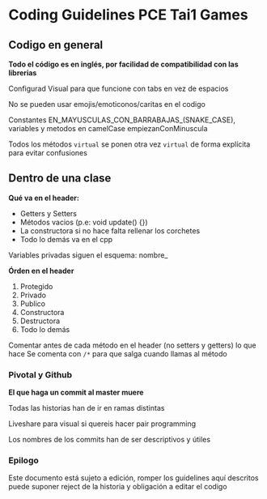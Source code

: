 # Coding Guidelines PCE Tai1 Games

## Codigo en general

**Todo el código es en inglés, por facilidad de compatibilidad con las librerias**

Configurad Visual para que funcione con tabs en vez de espacios

No se pueden usar emojis/emoticonos/caritas en el codigo 

Constantes EN_MAYUSCULAS_CON_BARRABAJAS_(SNAKE_CASE), variables y metodos en camelCase empiezanConMinuscula

Todos los métodos `virtual` se ponen otra vez `virtual` de forma explícita para evitar confusiones 

## Dentro de una clase

**Qué va en el header:**
* Getters y Setters
* Métodos vacios (p.e: void update() {})
* La constructora si no hace falta rellenar los corchetes
* Todo lo demás va en el cpp

Variables privadas siguen el esquema: nombre_

**Órden en el header**
1. Protegido
1. Privado
1. Publico
1. Constructora
1. Destructora
1. Todo lo demás

Comentar antes de cada método en el header (no setters y getters) lo que hace
	Se comenta con `/*` para que salga cuando llamas al método

### Pivotal y Github

**El que haga un commit al master muere**

Todas las historias han de ir en ramas distintas

Liveshare para visual si quereis hacer pair programming

Los nombres de los commits han de ser descriptivos y útiles

### Epilogo

Este documento está sujeto a edición, romper los guidelines aquí descritos puede suponer reject de la historia y obligación a editar el codigo